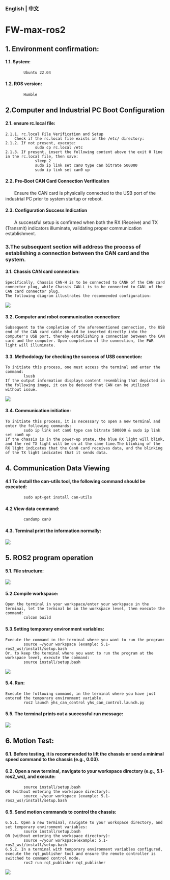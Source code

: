 ### English | [中文](README(中文).md)

# FW-max-ros2

## 1. Environment confirmation:
####      1.1. System:
            Ubuntu 22.04
####      1.2. ROS version:
            Humble

## 2.Computer and Industrial PC Boot Configuration
####      2.1. ensure rc.local file:
    2.1.1. rc.local File Verification and Setup
        Check if the rc.local file exists in the /etc/ directory:
    2.1.2. If not present, execute:
                 sudo cp rc.local /etc  
    2.1.3. If present, insert the following content above the exit 0 line in the rc.local file, then save:
                 sleep 2  
                 sudo ip link set can0 type can bitrate 500000  
                 sudo ip link set can0 up        
####      2.2. Pre-Boot CAN Card Connection Verification​
　　Ensure the CAN card is physically connected to the USB port of the industrial PC prior to system startup or reboot.      
####      2.3. Configuration Success Indication​
　　A successful setup is confirmed when both the RX (Receive) and TX (Transmit) indicators illuminate, validating proper communication establishment.

### 3.The subsequent section will address the process of establishing a connection between the CAN card and the system.
####      3.1. Chassis CAN card connection:
    Specifically, Chassis CAN-H is to be connected to CANH of the CAN card connector plug, while Chassis CAN-L is to be connected to CANL of the CAN card connector plug.
    The following diagram illustrates the recommended configuration:
            
![](https://github.com/kefangkele/FW-max-ros2/blob/main/images/CAN_Connection.png?raw=true)

####      3.2. Computer and robot communication connection:
    Subsequent to the completion of the aforementioned connection, the USB end of the CAN card cable should be inserted directly into the computer's USB port, thereby establishing a connection between the CAN card and the computer. Upon completion of the connection, the PWR light will illuminate.
####      3.3. Methodology for checking the success of USB connection:
    To initiate this process, one must access the terminal and enter the command: 
            lsusb
    If the output information displays content resembling that depicted in the following image, it can be deduced that CAN can be utilized without issue.

![](https://github.com/kefangkele/FW-max-ros2/blob/main/images/terminal_state.png?raw=true)

####      3.4. Communication initiation:
    To initiate this process, it is necessary to open a new terminal and enter the following commands: 
            sudo ip link set can0 type can bitrate 500000 & sudo ip link set can0 up
    If the chassis is in the power-up state, the blue RX light will blink, and the red TX light will be on at the same time.The blinking of the RX light indicates that the Can0 card receives data, and the blinking of the TX light indicates that it sends data.

## 4. Communication Data Viewing
####      4.1 To install the can-utils tool, the following command should be executed:
            sudo apt-get install can-utils
####      4.2 View data command:
            candump can0
####      4.3. Terminal print the information normally:

![](https://github.com/kefangkele/FW-max-ros2/blob/main/images/candump_print.png?raw=true)

## 5. ROS2 program operation
####      5.1. File structure:

![](https://github.com/kefangkele/FW-max-ros2/blob/main/images/doc_tree.png?raw=true)

####      5.2.Compile workspace:  
    Open the terminal in your workspace/enter your workspace in the terminal, let the terminal be in the workspace level, then execute the command: 
            colcon build
            
####      5.3.Setting temporary environment variables:
    Execute the command in the terminal where you want to run the program:  
            source ~/your workspace (example: 5.1-ros2_ws)/install/setup.bash  
    Or, to keep the terminal where you want to run the program at the workspace level, execute the command:    
            source install/setup.bash  

![](https://github.com/kefangkele/FW-max-ros2/blob/main/images/source.png?raw=true)

####      5.4. Run:  
    Execute the following command, in the terminal where you have just entered the temporary environment variable. 
            ros2 launch yhs_can_control yhs_can_control.launch.py   
####      5.5. The terminal prints out a successful run message:  
![](https://github.com/kefangkele/FW-max-ros2/blob/main/images/node_print.png?raw=true)

## 6. Motion Test:
####      6.1. Before testing, it is recommended to lift the chassis or send a minimal speed command to the chassis (e.g., 0.03).
####      6.2. Open a new terminal, navigate to your workspace directory (e.g., 5.1-ros2_ws), and execute:
            source install/setup.bash
    OR (without entering the workspace directory):
            source ~/your workspace (example: 5.1-ros2_ws)/install/setup.bash
####      6.5. Send motion commands to control the chassis:
    6.5.1. Open a new terminal, navigate to your workspace directory, and set temporary environment variables:
            source install/setup.bash
    OR (without entering the workspace directory):
            source ~/your workspace(example: 5.1-ros2_ws)/install/setup.bash
    6.5.2. In a terminal with temporary environment variables configured, execute the rqt_publisher tool and ensure the remote controller is switched to command control mode.
            ros2 run rqt_publisher rqt_publisher
![](https://github.com/kefangkele/FW-max-ros2/blob/main/images/rqt_tool.png?raw=true)  
      
